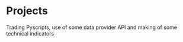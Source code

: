 # Projects
Trading Pyscripts, use of some data provider API and making of some technical indicators
